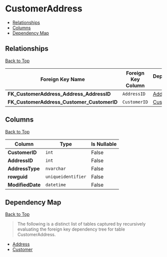 # CustomerAddress

* [Relationships](#relationships)
* [Columns](#columns)
* [Dependency Map](#dependency-map)

## Relationships
[Back to Top](#customeraddress)

Foreign Key Name | Foreign Key Column | Dependency Table | Dependency Key Column
-----------------|--------------------|------------------|----------------------
**FK_CustomerAddress_Address_AddressID** | `AddressID` | [Address](./Address.md) | `AddressID`
**FK_CustomerAddress_Customer_CustomerID** | `CustomerID` | [Customer](./Customer.md) | `CustomerID`

## Columns
[Back to Top](#customeraddress)

Column | Type | Is Nullable
-------|------|------------
**CustomerID** | `int` | False
**AddressID** | `int` | False
**AddressType** | `nvarchar` | False
**rowguid** | `uniqueidentifier` | False
**ModifiedDate** | `datetime` | False

## Dependency Map
[Back to Top](#customeraddress)

> The following is a distinct list of tables captured by recursively evaluating the foreign key dependency tree for table CustomerAddress.

* [Address](./Address.md)
* [Customer](./Customer.md)
